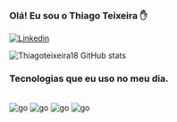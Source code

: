 ### Olá! Eu sou o Thiago Teixeira ✋ 

[![Linkedin](https://img.shields.io/badge/LinkedIn-0077B5?style=for-the-badge&logo=linkedin&logoColor=white)](https://www.linkedin.com/in/thiago-teixeira-11b246248//)


![Thiagoteixeira18 GitHub stats](https://github-readme-stats.vercel.app/api?username=Thiagoteixeira18&show_icons=true&theme=radical)

### Tecnologias que eu uso no meu dia.

<div style="display: inline_block"><br/>
    <img aling="center" alt="go" src="https://img.shields.io/badge/Go-00ADD8?style=for-the-badge&logo=go&logoColor=white">
   <img aling="center" alt="go" src="https://img.shields.io/badge/HTML-239120?style=for-the-badge&logo=html5&logoColor=white">
    <img aling="center" alt="go" src="https://img.shields.io/badge/CSS-239120?&style=for-the-badge&logo=css3&logoColor=white">
     <img aling="center" alt="go" src="https://img.shields.io/badge/JavaScript-F7DF1E?style=for-the-badge&logo=javascript&logoColor=black">
</div><br/>

